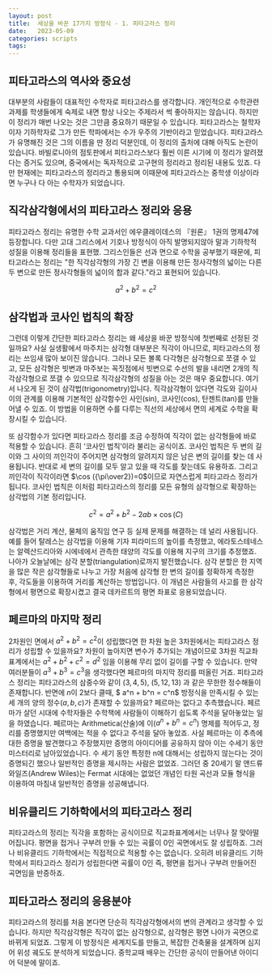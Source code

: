 ```yaml
---
layout: post
title:  세상을 바꾼 17가지 방정식 - 1. 피타고라스 정리
date:   2023-05-09
categories: scripts
tags: 
---
```


## 피타고라스의 역사와 중요성
대부분의 사람들이 대표적인 수학자로 피타고라스를 생각합니다. 개인적으로 수학관련 과제를 학생들에게 숙제로 내면 항상 나오는 주제라서 썩 좋아하지는 않습니다. 하지만 이 정리가 매번 나오는 것은 그만큼 중요하기 때문일 수 있습니다. 피타고라스는 철학자이자 기하학자로 그가 만든 학파에서는 수가 우주의 기반이라고 믿었습니다. 피타고라스가 유명해진 것은 그의 이름을 딴 정리 덕분인데, 이 정리의 출처에 대해 아직도 논란이 있습니다. 바빌로니아의 점토판에서 피타고라스보다 훨씬 이른 시기에 이 정리가 알려졌다는 증거도 있으며, 중국에서는 독자적으로 고구현의 정리라고 정리된 내용도 있죠. 다만 현재에는 피타고라스의 정리라고 통용되며 이때문에 피타고라스는 중학생 이상이라면 누구나 다 아는 수학자가 되었습니다.

## 직각삼각형에서의 피타고라스 정리와 응용
피타고라스 정리는 유명한 수학 교과서인 에우클레이데스의 『원론』 1권의 명제47에 등장합니다. 다만 고대 그리스에서 기호나 방정식이 아직 발명되지않아 말과 기하학적 성질을 이용해 정리들을 표현했. 그리스인들은 선과 면으로 수학을 공부했기 때문에, 피타고라스는 정리는 "한 직각삼각형의 가장 긴 변을 이용해 만든 정사각형의 넓이는 다른 두 변으로 만든 정사각형들의 넓이의 합과 같다."라고 표현되어 있습니다. 

$$a^2+b^2=c^2$$

## 삼각법과 코사인 법칙의 확장
그런데 이렇게 간단한 피타고라스 정리는 왜 세상을 바꾼 방정식에 첫번째로 선정된 것일까요? 사실 실생활에서 마주치는 삼각형 대부분은 직각이 아니므로, 피타고라스의 정리는 쓰임새 많아 보이진 않습니다.  그러나 모든 볼록 다각형은 삼각형으로 쪼갤 수 있고, 모든 삼각형은 빗변과 마주보는 꼭짓점에서 빗변으로 수선의 발을 내리면 2개의 직각삼각형으로 쪼갤 수 있으므로 직각삼각형의 성질을 아는 것은 매우 중요합니다. 여기서 나오게 된 것이 삼각법(trigonometry)입니다. 직각삼각형이 있다면 각도와 길이사이의 관계를 이용해 기본적인 삼각함수인 사인(sin), 코사인(cos), 탄젠트(tan)를 만들어낼 수 있죠. 이 방법을 이용하면 수를 다루는 직선의 세상에서 면의 세계로 수학을 확장시킬 수 있습니다.

또 삼각함수가 있다면 피타고라스 정리를 조금 수정하여 직각이 없는 삼각형들에 바로 적용할 수 있습니다. 흔히 ‘코사인 법칙’이라 불리는 공식이죠. 코사인 법칙은 두 변의 길이와 그 사이의 끼인각이 주어지면 삼각형의 알려지지 않은 남은 변의 길이를 찾는 데 사용됩니다. 반대로 세 변의 길이를 모두 알고 있을 때 각도를 찾는데도 유용하죠. 그리고 끼인각이 직각이라면 $\cos ({\pi\over2})=0$이므로 자연스럽게 피타고라스 정리가 됩니다. 코사인 법칙은 이처럼 피타고라스의 정리를 모든 유형의 삼각형으로 확장하는 삼각법의 기본 정리입니다.

$$c^2=a^2+b^2-2ab\times\cos(C)$$

삼각법은 거리 계산, 물체의 움직임 연구 등 실제 문제를 해결하는 데 널리 사용됩니다. 예를 들어 탈레스는 삼각법을 이용해 기자 피라미드의 높이를 측정했고, 에라토스테네스는 알렉산드리아와 시에네에서 관측한 태양의 각도를 이용해 지구의 크기를 추정했죠. 나아가 오늘날에는 삼각 분할(triangulation)로까지 발전했습니다. 삼각 분할은 한 지역을 많은 작은 삼각형들로 나누고 가장 처음에 삼각형 한 변의 길이를 정확하게 측정한 후, 각도들을 이용하여 거리를 계산하는 방법입니다. 이 개념은 사람들의 사고를 한 삼각형에서 평면으로 확장시켰고 결국 데카르트의 평면 좌표로 응용되었습니다.

## 페르마의 마지막 정리
2차원인 면에서 $a^2+b^2=c^2$이 성립했다면 한 차원 높은 3차원에서는 피타고라스 정리가 성립할 수 있을까요? 차원이 높아지면 변수가 추가되는 개념이므로 3차원 직교좌표계에서는 $a^2+b^2+c^2=d^2$ 임을 이용해 무리 없이 길이를 구할 수 있습니다. 만약 여러분들이 $a^3+b^3=c^3$을 생각했다면 페르마의 마지막 정리를 떠올린 거죠. 피타고라스 정리는 피타고라스의 삼중수와 같이 $(3,4,5)$, $(5,12,13)$ 과 같은 무한한 정수해들이 존재합니다. 반면에 $n$이 $2$보다 클때, $ a^n + b^n = c^n$ 방정식을 만족시킬 수 있는 세 개의 양의 정수$(a, b, c)$가 존재할 수 있을까요? 페르마는 없다고 추측했습니다. 페르마가 살던 시대에 수학자들은 수학책에 사람들이 이해하기 쉽도록 주석을 달아놓았는 일을 하였습니다. 페르마는 Arithmetica(산술)에 이($a^n + b^n = c^n$) 명제를 적어두고, 정리를 증명했지만 여백에는 적을 수 없다고 주석을 달아 놓았죠. 사실 페르마는 이 추측에 대한 증명을 발견했다고 주장했지만 증명의 아이디어를 공유하지 않아 이는 수세기 동안 미스터리로 남아있었습니다. 수 세기 동안 특정한  n에 대해서는 성립하지 않는다는 것이 증명되긴 했으나 일반적인 증명을 제시하는 사람은 없었죠. 그러던 중 20세기 말 앤드류 와일즈(Andrew Wiles)는 Fermat 시대에는 없었던 개념인 타원 곡선과 모듈 형식을 이용하여 마침내 일반적인 증명을 성공해냅니다. 

## 비유클리드 기하학에서의 피타고라스 정리
피타고라스의 정리는 직각을 포함하는 공식이므로 직교좌표계에서는 너무나 잘 맞아떨어집니다. 평면을 접거나 구부려 만들 수 있는 곡률이 0인 곡면에서도 잘 성립하죠. 그러나 비유클리드 기하학에서는 직접적으로 적용할 수는 없습니다. 오히려 비유클리드 기하학에서 피타고라스 정리가 성립한다면 곡률이 0인 즉, 평면을 접거나 구부려 만들어진 곡면임을 반증하죠. 

## 피타고라스 정리의 응용분야
피타고라스의 정리를 처음 본다면 단순히 직각삼각형에서의 변의 관계라고 생각할 수 있습니다. 하지만 직각삼각형은 직각이 없는 삼각형으로, 삼각형은 평면 나아가 곡면으로 바뀌게 되었죠. 그렇게 이 방정식은 세계지도를 만들고, 복잡한 건축물을 설계하며 심지어 위성 궤도도 분석하게 되었습니다. 중학교때 배우는 간단한 공식이 만들어낸 아이디어 덕분에 말이죠.